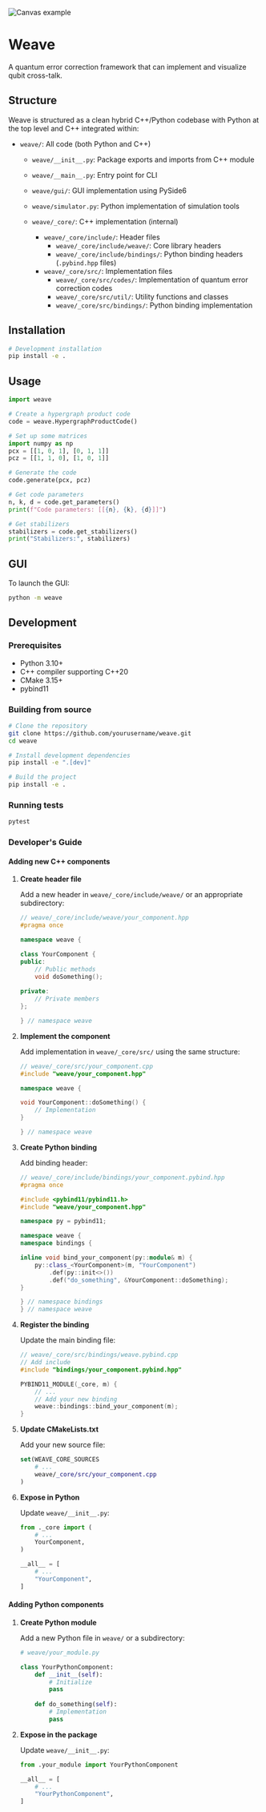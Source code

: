 ![Canvas example](docs/images/surface_code_canvas.png)

# Weave

A quantum error correction framework that can implement and visualize qubit cross-talk.

## Structure

Weave is structured as a clean hybrid C++/Python codebase with Python at the top level and C++ integrated within:

- `weave/`: All code (both Python and C++)
  - `weave/__init__.py`: Package exports and imports from C++ module
  - `weave/__main__.py`: Entry point for CLI
  - `weave/gui/`: GUI implementation using PySide6
  - `weave/simulator.py`: Python implementation of simulation tools
  
  - `weave/_core/`: C++ implementation (internal)
    - `weave/_core/include/`: Header files
      - `weave/_core/include/weave/`: Core library headers
      - `weave/_core/include/bindings/`: Python binding headers (`.pybind.hpp` files)
    - `weave/_core/src/`: Implementation files
      - `weave/_core/src/codes/`: Implementation of quantum error correction codes
      - `weave/_core/src/util/`: Utility functions and classes
      - `weave/_core/src/bindings/`: Python binding implementation

## Installation

```bash
# Development installation
pip install -e .
```

## Usage

```python
import weave

# Create a hypergraph product code
code = weave.HypergraphProductCode()

# Set up some matrices
import numpy as np
pcx = [[1, 0, 1], [0, 1, 1]]
pcz = [[1, 1, 0], [1, 0, 1]]

# Generate the code
code.generate(pcx, pcz)

# Get code parameters
n, k, d = code.get_parameters()
print(f"Code parameters: [[{n}, {k}, {d}]]")

# Get stabilizers
stabilizers = code.get_stabilizers()
print("Stabilizers:", stabilizers)
```

## GUI

To launch the GUI:

```bash
python -m weave
```

## Development

### Prerequisites

- Python 3.10+
- C++ compiler supporting C++20
- CMake 3.15+
- pybind11

### Building from source

```bash
# Clone the repository
git clone https://github.com/yourusername/weave.git
cd weave

# Install development dependencies
pip install -e ".[dev]"

# Build the project
pip install -e .
```

### Running tests

```bash
pytest
```

### Developer's Guide

#### Adding new C++ components

1. **Create header file**
   
   Add a new header in `weave/_core/include/weave/` or an appropriate subdirectory:
   
   ```cpp
   // weave/_core/include/weave/your_component.hpp
   #pragma once
   
   namespace weave {
   
   class YourComponent {
   public:
       // Public methods
       void doSomething();
       
   private:
       // Private members
   };
   
   } // namespace weave
   ```

2. **Implement the component**
   
   Add implementation in `weave/_core/src/` using the same structure:
   
   ```cpp
   // weave/_core/src/your_component.cpp
   #include "weave/your_component.hpp"
   
   namespace weave {
   
   void YourComponent::doSomething() {
       // Implementation
   }
   
   } // namespace weave
   ```

3. **Create Python binding**
   
   Add binding header:
   
   ```cpp
   // weave/_core/include/bindings/your_component.pybind.hpp
   #pragma once
   
   #include <pybind11/pybind11.h>
   #include "weave/your_component.hpp"
   
   namespace py = pybind11;
   
   namespace weave {
   namespace bindings {
   
   inline void bind_your_component(py::module& m) {
       py::class_<YourComponent>(m, "YourComponent")
           .def(py::init<>())
           .def("do_something", &YourComponent::doSomething);
   }
   
   } // namespace bindings
   } // namespace weave
   ```

4. **Register the binding**
   
   Update the main binding file:
   
   ```cpp
   // weave/_core/src/bindings/weave.pybind.cpp
   // Add include
   #include "bindings/your_component.pybind.hpp"
   
   PYBIND11_MODULE(_core, m) {
       // ...
       // Add your new binding
       weave::bindings::bind_your_component(m);
   }
   ```

5. **Update CMakeLists.txt**
   
   Add your new source file:
   
   ```cmake
   set(WEAVE_CORE_SOURCES
       # ...
       weave/_core/src/your_component.cpp
   )
   ```

6. **Expose in Python**
   
   Update `weave/__init__.py`:
   
   ```python
   from ._core import (
       # ...
       YourComponent,
   )
   
   __all__ = [
       # ...
       "YourComponent",
   ]
   ```

#### Adding Python components

1. **Create Python module**
   
   Add a new Python file in `weave/` or a subdirectory:
   
   ```python
   # weave/your_module.py
   
   class YourPythonComponent:
       def __init__(self):
           # Initialize
           pass
           
       def do_something(self):
           # Implementation
           pass
   ```

2. **Expose in the package**
   
   Update `weave/__init__.py`:
   
   ```python
   from .your_module import YourPythonComponent
   
   __all__ = [
       # ...
       "YourPythonComponent",
   ]
   ```
